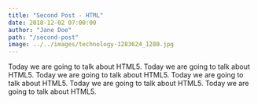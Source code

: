 ```yaml
---
title: "Second Post - HTML"
date: 2018-12-02 07:00:00
author: "Jane Doe"
path: "/second-post"
image: ../../images/technology-1283624_1280.jpg
---
```


Today we are going to talk about HTML5. Today we are going to talk about HTML5. Today we are going to talk about HTML5. Today we are going to talk about HTML5. Today we are going to talk about HTML5. Today we are going to talk about HTML5.

